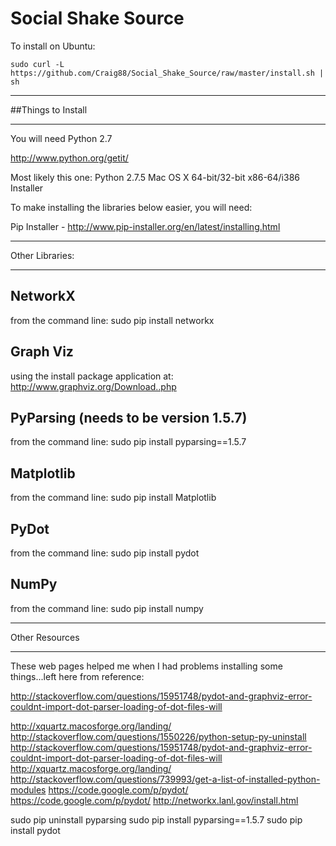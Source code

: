 Social Shake Source
===================

To install on Ubuntu:

`sudo curl -L https://github.com/Craig88/Social_Shake_Source/raw/master/install.sh | sh`



******************
##Things to Install
******************

You will need Python 2.7

http://www.python.org/getit/

Most likely this one: Python 2.7.5 Mac OS X 64-bit/32-bit x86-64/i386 Installer

To make installing the libraries below easier, you will need:

Pip Installer - 
http://www.pip-installer.org/en/latest/installing.html


******************
Other Libraries:
******************

NetworkX
--------
from the command line:
sudo pip install networkx

Graph Viz
---------
using the install package application at:
http://www.graphviz.org/Download..php

PyParsing (needs to be version 1.5.7)
---------
from the command line:
sudo pip install pyparsing==1.5.7


Matplotlib
---------
from the command line:
sudo pip install Matplotlib


PyDot
------
from the command line:
sudo pip install pydot

NumPy
-----
from the command line:
sudo pip install numpy

******************
Other Resources
******************

These web pages helped me when I had problems installing some things...left here from reference:

http://stackoverflow.com/questions/15951748/pydot-and-graphviz-error-couldnt-import-dot-parser-loading-of-dot-files-will

http://xquartz.macosforge.org/landing/
http://stackoverflow.com/questions/1550226/python-setup-py-uninstall
http://stackoverflow.com/questions/15951748/pydot-and-graphviz-error-couldnt-import-dot-parser-loading-of-dot-files-will
http://xquartz.macosforge.org/landing/
http://stackoverflow.com/questions/739993/get-a-list-of-installed-python-modules
https://code.google.com/p/pydot/
https://code.google.com/p/pydot/
http://networkx.lanl.gov/install.html

sudo pip uninstall pyparsing
sudo pip install pyparsing==1.5.7
sudo pip install pydot
